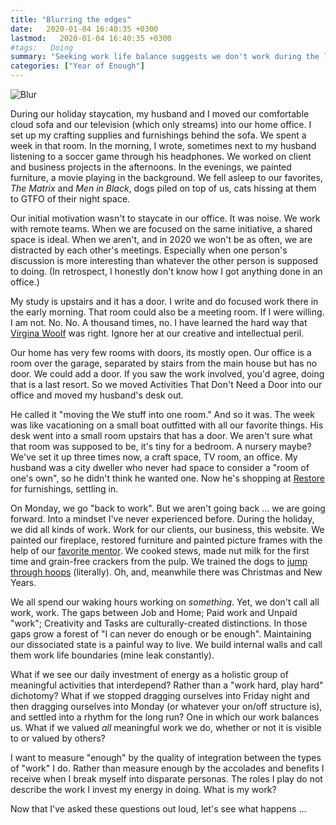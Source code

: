 ```yaml
---
title: "Blurring the edges"
date:   2020-01-04 16:40:35 +0300
lastmod:   2020-01-04 16:40:35 +0300
#tags:   Doing
summary: "Seeking work life balance suggests we don't work during the life part. We work all the time. Here is how I am blurring the edges."
categories: ["Year of Enough"]
---
```

![Blur](/images/blur.jpg)

During our holiday staycation, my husband and I moved our comfortable cloud sofa and our television (which only streams) into our home office. I set up my crafting supplies and furnishings behind the sofa. We spent a week in that room. In the morning, I wrote, sometimes next to my husband listening to a soccer game through his headphones. We worked on client and business projects in the afternoons. In the evenings, we painted furniture, a movie playing in the background. We fell asleep to our favorites, *The Matrix* and *Men in Black*, dogs piled on top of us, cats hissing at them to GTFO of their night space.

Our initial motivation wasn't to staycate in our office. It was noise. We work with remote teams. When we are focused on the same initiative, a shared space is ideal. When we aren't, and in 2020 we won't be as often, we are distracted by each other's meetings. Especially when one person's discussion is more interesting than whatever the other person is supposed to doing. (In retrospect, I honestly don't know how I got anything done in an office.)

My study is upstairs and it has a door. I write and do focused work there in the early morning. That room could also be a meeting room. If I were willing. I am not. No. No. A thousand times, no. I have learned the hard way that [Virgina Woolf](https://en.wikipedia.org/wiki/A_Room_of_One%27s_Own) was right. Ignore her at our creative and intellectual peril.

Our home has very few rooms with doors, its mostly open. Our office is a room over the garage, separated by stairs from the main house but has no door. We could add a door. If you saw the work involved, you'd agree, doing that is a last resort. So we moved Activities That Don't Need a Door into our office and moved my husband's desk out.

He called it "moving the We stuff into one room." And so it was. The week was like vacationing on a small boat outfitted with all our favorite things. His desk went into a small room upstairs that has a door. We aren't sure what that room was supposed to be, it's tiny for a bedroom. A nursery maybe? We've set it up three times now, a craft space, TV room, an office. My husband was a city dweller who never had space to consider a "room of one's own", so he didn't think he wanted one. Now he's shopping at [Restore](https://www.habitat.org/restores) for furnishings, settling in.

On Monday, we go "back to work". But we aren't going back ... we are going forward. Into a mindset I've never experienced before. During the holiday, we did all kinds of work. Work for our clients, our business, this website. We painted our fireplace, restored furniture and painted picture frames with the help of our [favorite mentor](https://knottooshabbyny.com/). We cooked stews, made nut milk for the first time and grain-free crackers from the pulp. We trained the dogs to [jump through hoops](https://twitter.com/dianamontalion/status/1213225912986152963) (literally). Oh, and, meanwhile there was Christmas and New Years.

We all spend our waking hours working on *something*. Yet, we don't call all work, work. The gaps between Job and Home; Paid work and Unpaid "work"; Creativity and Tasks are culturally-created distinctions. In those gaps grow a forest of "I can never do enough or be enough". Maintaining our dissociated state is a painful way to live. We build internal walls and call them work life boundaries (mine leak constantly).

What if we see our daily investment of energy as a holistic group of meaningful activities that interdepend? Rather than a "work hard, play hard" dichotomy? What if we stopped dragging ourselves into Friday night and then dragging ourselves into Monday (or whatever your on/off structure is), and settled into a rhythm for the long run? One in which our work balances us. What if we valued *all* meaningful work we do, whether or not it is visible to or valued by others?

I want to measure "enough" by the quality of integration between the types of "work" I do. Rather than measure enough by the accolades and benefits I receive when I break myself into disparate personas. The roles I play do not describe the work I invest my energy in doing. What is my work?

Now that I've asked these questions out loud, let's see what happens ...
